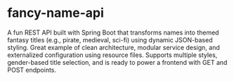 # fancy-name-api
A fun REST API built with Spring Boot that transforms names into themed fantasy titles (e.g., pirate, medieval, sci-fi) using dynamic JSON-based styling. Great example of clean architecture, modular service design, and externalized configuration using resource files.
Supports multiple styles, gender-based title selection, and is ready to power a frontend with GET and POST endpoints.